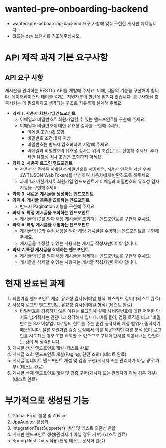 # wanted-pre-onboarding-backend
- wanted-pre-onboarding-backend 요구 사항에 맞춰 구현한 게시판 예제입니다.
- 코드는 dev 브랜치를 참조해주십시오.

# API 제작 과제 기본 요구사항
## API 요구 사항
게시판을 관리하는 RESTful API를 개발해 주세요. 이때, 다음의 기능을 구현해야 합니다. 데이터베이스의 테이블 설계는 지원자분의 판단에 맡겨져 있습니다. 요구사항을 충족시키는 데 필요하다고 생각되는 구조로 자유롭게 설계해 주세요.

- **과제 1. 사용자 회원가입 엔드포인트**
    - 이메일과 비밀번호로 회원가입할 수 있는 엔드포인트를 구현해 주세요.
    - 이메일과 비밀번호에 대한 유효성 검사를 구현해 주세요.
        - 이메일 조건: **@** 포함
        - 비밀번호 조건: 8자 이상
        - 비밀번호는 반드시 암호화하여 저장해 주세요.
        - 이메일과 비밀번호의 유효성 검사는 위의 조건만으로 진행해 주세요. 추가적인 유효성 검사 조건은 포함하지 마세요.
- **과제 2. 사용자 로그인 엔드포인트**
    - 사용자가 올바른 이메일과 비밀번호를 제공하면, 사용자 인증을 거친 후에 JWT(JSON Web Token)를 생성하여 사용자에게 반환하도록 해주세요.
    - 과제 1과 마찬가지로 회원가입 엔드포인트에 이메일과 비밀번호의 유효성 검사기능을 구현해주세요.
- **과제 3. 새로운 게시글을 생성하는 엔드포인트**
- **과제 4. 게시글 목록을 조회하는 엔드포인트**
    - 반드시 Pagination 기능을 구현해 주세요.
- **과제 5. 특정 게시글을 조회하는 엔드포인트**
    - 게시글의 ID를 받아 해당 게시글을 조회하는 엔드포인트를 구현해 주세요.
- **과제 6. 특정 게시글을 수정하는 엔드포인트**
    - 게시글의 ID와 수정 내용을 받아 해당 게시글을 수정하는 엔드포인트를 구현해 주세요.
    - 게시글을 수정할 수 있는 사용자는 게시글 작성자만이어야 합니다.
- **과제 7. 특정 게시글을 삭제하는 엔드포인트**
    - 게시글의 ID를 받아 해당 게시글을 삭제하는 엔드포인트를 구현해 주세요.
    - 게시글을 삭제할 수 있는 사용자는 게시글 작성자만이어야 합니다.

# 현재 완료된 과제
1. 회원가입 엔드포인트 개설, 유효성 검사(이메일 형식, 패스워드 길이) (테스트 완료)
2. 사용자 로그인 엔드포인트, 유효성 검사(이메일 형식) (테스트 완료)<br>
   - 비밀번호를 검증하지 않은 이유는 로그인에 실패 시 비밀번호에 대한 어떠한 단서도 남겨줘서는
   안된다고 생각해서 입니다. 예를 들어, 검증 로직을 타고 "비밀번호는 8자 이상입니다."등의 힌트를
   주는 순간 공격자의 예상 범위가 좁혀지기 때문입니다. 물론 회원가입 검증 로직에서 이를 제공하지만
   다른 분석 없이 로그인을 시도하는 경우 또한 배제할 수 없으므로 구태여 단서를 제공해서는 안된다는 것이
   제 생각입니다.
4. 게시글 생성 엔드포인트 개설 (테스트 완료)
5. 게시글 조회 엔드포인트 개설(Paging, 단건 조회) (테스트 완료)
6. 게시글 업데이트 엔드포인트 개설 및 검증 구현(게시자 또는 관리자가 아닐 경우 거부) (테스트 완료)
7. 게시글 삭제 엔드포인트 개설 및 검증 구현(게시자 또는 관리자가 아닐 경우 거부) (테스트 완료)

# 부가적으로 생성된 기능
1. Global Error 생성 및 Advice
2. JpaAuditor 활성화
3. IntegrationTestSupporters 생성 및 테스트 의존성 통합
4. 게시판 엔드포인트 생성(관리자가 아닐 경우 거부) (테스트 완료)
5. Spring Rest Docs 적용 (현행 테스트 문서화 완료)
